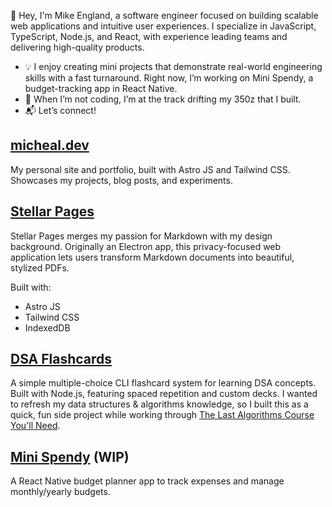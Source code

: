 👋 Hey, I'm Mike England, a software engineer focused on building scalable web applications and intuitive user experiences. I specialize in JavaScript, TypeScript, Node.js, and React, with experience leading teams and delivering high-quality products.

- 💡 I enjoy creating mini projects that demonstrate real-world engineering skills with a fast turnaround. Right now, I’m working on Mini Spendy, a budget-tracking app in React Native.
- 🚗 When I’m not coding, I’m at the track drifting my 350z that I built.
- 📬 Let’s connect!

## [micheal.dev](https://micheal.dev)

My personal site and portfolio, built with Astro JS and Tailwind CSS. Showcases my projects, blog posts, and experiments.

## [Stellar Pages](https://stellarpages.app)

Stellar Pages merges my passion for Markdown with my design background. Originally an Electron app, this privacy-focused web application lets users transform Markdown documents into beautiful, stylized PDFs.

Built with:

- Astro JS
- Tailwind CSS
- IndexedDB

## [DSA Flashcards](https://github.com/michealengland/dsa-flashcards)

A simple multiple-choice CLI flashcard system for learning DSA concepts. Built with Node.js, featuring spaced repetition and custom decks. I wanted to refresh my data structures & algorithms knowledge, so I built this as a quick, fun side project while working through [The Last Algorithms Course You'll Need](https://github.com/ThePrimeagen/kata-machine/).

## [Mini Spendy](https://github.com/michealengland/mini-spendy) (WIP)

A React Native budget planner app to track expenses and manage monthly/yearly budgets.
